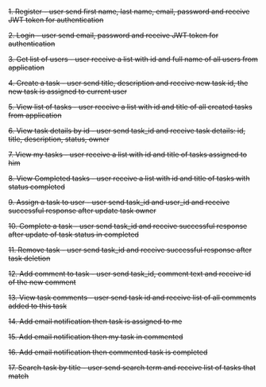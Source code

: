 ~~1. Register - user send first name, last name, email, password and receive JWT token for authentication~~

~~2. Login - user send email, password and receive JWT token for authentication~~

~~3. Get list of users - user receive a list with id and full name of all users from application~~

~~4. Create a task - user send title, description and receive new task id, the new task is assigned to current user~~

~~5. View list of tasks - user receive a list with id and title of all created tasks from application~~

~~6. View task details by id - user send task_id and receive task details: id, title, description, status, owner~~

~~7. View my tasks - user receive a list with id and title of tasks assigned to him~~

~~8. View Completed tasks - user receive a list with id and title of tasks with status completed~~

~~9. Assign a task to user - user send task_id and user_id and receive successful response after update task owner~~

~~10. Complete a task - user send task_id and receive successful response after update of task status in completed~~

~~11. Remove task - user send task_id and receive successful response after task deletion~~

~~12. Add comment to task - user send task_id, comment text and receive id of the new comment~~

~~13. View task comments - user send task id and receive list of all comments added to this task~~

~~14. Add email notification then task is assigned to me~~

~~15. Add email notification then my task in commented~~

~~16. Add email notification then commented task is completed~~

~~17. Search task by title - user send search term and receive list of tasks that match~~
